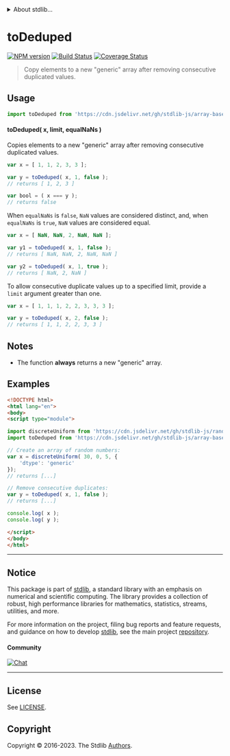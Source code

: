 <!--

@license Apache-2.0

Copyright (c) 2023 The Stdlib Authors.

Licensed under the Apache License, Version 2.0 (the "License");
you may not use this file except in compliance with the License.
You may obtain a copy of the License at

   http://www.apache.org/licenses/LICENSE-2.0

Unless required by applicable law or agreed to in writing, software
distributed under the License is distributed on an "AS IS" BASIS,
WITHOUT WARRANTIES OR CONDITIONS OF ANY KIND, either express or implied.
See the License for the specific language governing permissions and
limitations under the License.

-->


<details>
  <summary>
    About stdlib...
  </summary>
  <p>We believe in a future in which the web is a preferred environment for numerical computation. To help realize this future, we've built stdlib. stdlib is a standard library, with an emphasis on numerical and scientific computation, written in JavaScript (and C) for execution in browsers and in Node.js.</p>
  <p>The library is fully decomposable, being architected in such a way that you can swap out and mix and match APIs and functionality to cater to your exact preferences and use cases.</p>
  <p>When you use stdlib, you can be absolutely certain that you are using the most thorough, rigorous, well-written, studied, documented, tested, measured, and high-quality code out there.</p>
  <p>To join us in bringing numerical computing to the web, get started by checking us out on <a href="https://github.com/stdlib-js/stdlib">GitHub</a>, and please consider <a href="https://opencollective.com/stdlib">financially supporting stdlib</a>. We greatly appreciate your continued support!</p>
</details>

# toDeduped

[![NPM version][npm-image]][npm-url] [![Build Status][test-image]][test-url] [![Coverage Status][coverage-image]][coverage-url] <!-- [![dependencies][dependencies-image]][dependencies-url] -->

> Copy elements to a new "generic" array after removing consecutive duplicated values.

<!-- Section to include introductory text. Make sure to keep an empty line after the intro `section` element and another before the `/section` close. -->

<section class="intro">

</section>

<!-- /.intro -->

<!-- Package usage documentation. -->



<section class="usage">

## Usage

```javascript
import toDeduped from 'https://cdn.jsdelivr.net/gh/stdlib-js/array-base-to-deduped@esm/index.mjs';
```

#### toDeduped( x, limit, equalNaNs )

Copies elements to a new "generic" array after removing consecutive duplicated values.

```javascript
var x = [ 1, 1, 2, 3, 3 ];

var y = toDeduped( x, 1, false );
// returns [ 1, 2, 3 ]

var bool = ( x === y );
// returns false
```

When `equalNaNs` is `false`, `NaN` values are considered distinct, and, when `equalNaNs` is `true`, `NaN` values are considered equal.

```javascript
var x = [ NaN, NaN, 2, NaN, NaN ];

var y1 = toDeduped( x, 1, false );
// returns [ NaN, NaN, 2, NaN, NaN ]

var y2 = toDeduped( x, 1, true );
// returns [ NaN, 2, NaN ]
```

To allow consecutive duplicate values up to a specified limit, provide a `limit` argument greater than one.

```javascript
var x = [ 1, 1, 1, 2, 2, 3, 3, 3 ];

var y = toDeduped( x, 2, false );
// returns [ 1, 1, 2, 2, 3, 3 ]
```

</section>

<!-- /.usage -->

<!-- Package usage notes. Make sure to keep an empty line after the `section` element and another before the `/section` close. -->

<section class="notes">

## Notes

-   The function **always** returns a new "generic" array.

</section>

<!-- /.notes -->

<!-- Package usage examples. -->

<section class="examples">

## Examples

<!-- eslint no-undef: "error" -->

```html
<!DOCTYPE html>
<html lang="en">
<body>
<script type="module">

import discreteUniform from 'https://cdn.jsdelivr.net/gh/stdlib-js/random-array-discrete-uniform@esm/index.mjs';
import toDeduped from 'https://cdn.jsdelivr.net/gh/stdlib-js/array-base-to-deduped@esm/index.mjs';

// Create an array of random numbers:
var x = discreteUniform( 30, 0, 5, {
    'dtype': 'generic'
});
// returns [...]

// Remove consecutive duplicates:
var y = toDeduped( x, 1, false );
// returns [...]

console.log( x );
console.log( y );

</script>
</body>
</html>
```

</section>

<!-- /.examples -->

<!-- Section to include cited references. If references are included, add a horizontal rule *before* the section. Make sure to keep an empty line after the `section` element and another before the `/section` close. -->

<section class="references">

</section>

<!-- /.references -->

<!-- Section for related `stdlib` packages. Do not manually edit this section, as it is automatically populated. -->

<section class="related">

</section>

<!-- /.related -->

<!-- Section for all links. Make sure to keep an empty line after the `section` element and another before the `/section` close. -->


<section class="main-repo" >

* * *

## Notice

This package is part of [stdlib][stdlib], a standard library with an emphasis on numerical and scientific computing. The library provides a collection of robust, high performance libraries for mathematics, statistics, streams, utilities, and more.

For more information on the project, filing bug reports and feature requests, and guidance on how to develop [stdlib][stdlib], see the main project [repository][stdlib].

#### Community

[![Chat][chat-image]][chat-url]

---

## License

See [LICENSE][stdlib-license].


## Copyright

Copyright &copy; 2016-2023. The Stdlib [Authors][stdlib-authors].

</section>

<!-- /.stdlib -->

<!-- Section for all links. Make sure to keep an empty line after the `section` element and another before the `/section` close. -->

<section class="links">

[npm-image]: http://img.shields.io/npm/v/@stdlib/array-base-to-deduped.svg
[npm-url]: https://npmjs.org/package/@stdlib/array-base-to-deduped

[test-image]: https://github.com/stdlib-js/array-base-to-deduped/actions/workflows/test.yml/badge.svg?branch=main
[test-url]: https://github.com/stdlib-js/array-base-to-deduped/actions/workflows/test.yml?query=branch:main

[coverage-image]: https://img.shields.io/codecov/c/github/stdlib-js/array-base-to-deduped/main.svg
[coverage-url]: https://codecov.io/github/stdlib-js/array-base-to-deduped?branch=main

<!--

[dependencies-image]: https://img.shields.io/david/stdlib-js/array-base-to-deduped.svg
[dependencies-url]: https://david-dm.org/stdlib-js/array-base-to-deduped/main

-->

[chat-image]: https://img.shields.io/gitter/room/stdlib-js/stdlib.svg
[chat-url]: https://app.gitter.im/#/room/#stdlib-js_stdlib:gitter.im

[stdlib]: https://github.com/stdlib-js/stdlib

[stdlib-authors]: https://github.com/stdlib-js/stdlib/graphs/contributors

[umd]: https://github.com/umdjs/umd
[es-module]: https://developer.mozilla.org/en-US/docs/Web/JavaScript/Guide/Modules

[deno-url]: https://github.com/stdlib-js/array-base-to-deduped/tree/deno
[umd-url]: https://github.com/stdlib-js/array-base-to-deduped/tree/umd
[esm-url]: https://github.com/stdlib-js/array-base-to-deduped/tree/esm
[branches-url]: https://github.com/stdlib-js/array-base-to-deduped/blob/main/branches.md

[stdlib-license]: https://raw.githubusercontent.com/stdlib-js/array-base-to-deduped/main/LICENSE

</section>

<!-- /.links -->
